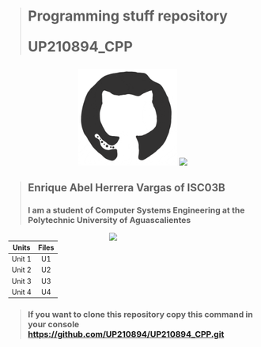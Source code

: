 > # Programming stuff repository </p> UP210894_CPP </p>  
  <div>
  <p align="center">
  <img src="imagens/giphy.gif" width="200"> 
  <img src="imagenes/giphy (1).gif" width="200"> 
  
  </p>
</div>     

> ## Enrique Abel Herrera Vargas of ISC03B
> ### I am a student of Computer Systems Engineering at the Polytechnic University of Aguascalientes
</p>

 <img src="imagenes/Gif.gif" width="300" p align="right">

|        Units        |   Files  | 
|:-------------------:|:--------:|
|        Unit 1       |    U1    |
|        Unit 2       |    U2    | 
|        Unit 3       |    U3    | 
|        Unit 4       |    U4    | 
> ### If you want to clone this repository copy this command in your console https://github.com/UP210894/UP210894_CPP.git
